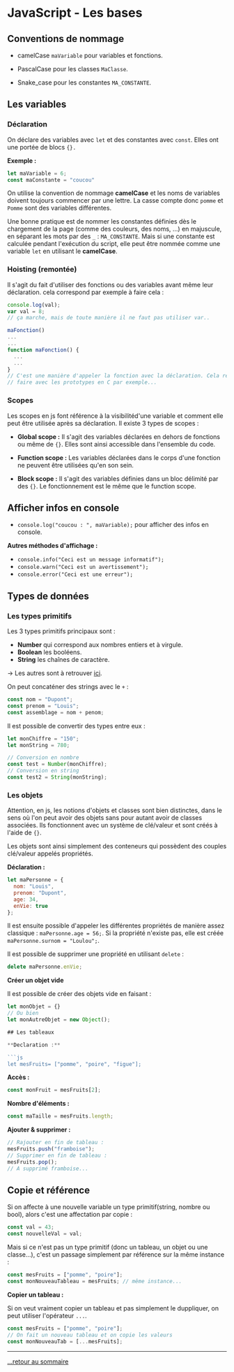 # JavaScript - Les bases

## Conventions de nommage

* camelCase `maVariable` pour variables et fonctions.
  
* PascalCase pour les classes `MaClasse`.
  
* Snake_case pour les constantes `MA_CONSTANTE`.

## Les variables

### Déclaration

On déclare des variables avec `let` et des constantes avec `const`. Elles ont une portée de blocs `{}.`

**Exemple :**

```js
let maVariable = 6;
const maConstante = "coucou"
```

On utilise la convention de nommage **camelCase** et les noms de variables doivent toujours commencer par une lettre. La casse compte donc `pomme` et `Pomme` sont des variables différentes.

Une bonne pratique est de nommer les constantes définies dès le chargement de la page (comme des couleurs, des noms, ...) en majuscule, en séparant les mots par des `_` : `MA_CONSTANTE`.
Mais si une constante est calculée pendant l'exécution du script, elle peut être nommée comme une variable `let` en utilisant le **camelCase**.

### Hoisting (remontée)

Il s'agit du fait d'utiliser des fonctions ou des variables avant même leur déclaration. cela correspond par exemple à faire cela :

```js
console.log(val);
var val = 8;
// ça marche, mais de toute manière il ne faut pas utiliser var..

maFonction()
...
...
function maFonction() {
  ...
  ...
}
// C'est une manière d'appeler la fonction avec la déclaration. Cela ressemble à ce que l'on peut 
// faire avec les prototypes en C par exemple...
```

### Scopes

Les scopes en js font référence à la visibilitéd'une variable et comment elle peut être utilisée après sa déclaration.
Il existe 3 types de scopes :

* **Global scope :** Il s'agit des variables déclarées en dehors de fonctions ou même de `{}`. Elles sont ainsi accessible dans l'ensemble du code.

* **Function scope :** Les variables déclarées dans le corps d'une fonction ne peuvent être utilisées qu'en son sein.

* **Block scope :** Il s'agit des variables définies dans un bloc délimité par des `{}`. Le fonctionnement est le même que le function scope.


## Afficher infos en console

* `console.log("coucou : ", maVariable);` pour afficher des infos en console.

**Autres méthodes d'affichage :**

* `console.info("Ceci est un message informatif");`
* `console.warn("Ceci est un avertissement");`
* `console.error("Ceci est une erreur");`

## Types de données

### Les types primitifs

Les 3 types primitifs principaux sont :

* **Number** qui correspond aux nombres entiers et à virgule.
* **Boolean** les booléens.
* **String** les chaînes de caractère.
  
-> Les autres sont à retrouver [ici](https://developer.mozilla.org/en-US/docs/Glossary/Primitive).

On peut concaténer des strings avec le `+` :

```js
const nom = "Dupont";
const prenom = "Louis";
const assemblage = nom + penom;
```

Il est possible de convertir des types entre eux :

```js
let monChiffre = "150";
let monString = 780;

// Conversion en nombre
const test = Number(monChiffre);
// Conversion en string
const test2 = String(monString);
```

### Les objets

Attention, en js, les notions d'objets et classes sont bien distinctes, dans le sens où l'on peut avoir des objets sans pour autant avoir de classes associées.
Ils fonctionnent avec un système de clé/valeur et sont créés à l'aide de `{}`.

Les objets sont ainsi simplement des conteneurs qui possèdent des couples clé/valeur appelés propriétés.

**Déclaration :**

```js
let maPersonne = {
  nom: "Louis",
  prenom: "Dupont",
  age: 34,
  enVie: true
};
```

Il est ensuite possible d'appeler les différentes propriétés de manière assez classique : `maPersonne.age = 56;`.
Si la propriété n'existe pas, elle est créée `maPersonne.surnom = "Loulou";`.

Il est possible de supprimer une propriété en utilisant `delete` :

```js
delete maPersonne.enVie;
```

**Créer un objet vide**

Il est possible de créer des objets vide en faisant :

```js
let monObjet = {}
// Ou bien
let monAutreObjet = new Object();

## Les tableaux

**Declaration :**

```js
let mesFruits= ["pomme", "poire", "figue"];
```

**Accès :**

```js
const monFruit = mesFruits[2];
```

**Nombre d'éléments :**

```js
const maTaille = mesFruits.length;
```

**Ajouter & supprimer :**

```js
// Rajouter en fin de tableau :
mesFruits.push("framboise");
// Supprimer en fin de tableau :
mesFruits.pop();
// A supprimé framboise...
```

## Copie et référence

Si on affecte à une nouvelle variable un type primitif(string, nombre ou bool), alors c'est une affectation par copie :

```js
const val = 43;
const nouvelleVal = val;
```

Mais si ce n'est pas un type primitif (donc un tableau, un objet ou une classe...), c'est un passage simplement par référence sur la même instance :

```js
const mesFruits = ["pomme", "poire"];
const monNouveauTableau = mesFruits; // même instance...
```

**Copier un tableau :**

Si on veut vraiment copier un tableau et pas simplement le duppliquer, on peut utiliser l'opérateur `...`.

```js
const mesFruits = ["pomme", "poire"];
// On fait un nouveau tableau et on copie les valeurs 
const monNouveauTab = [...mesFruits];
```

---
[...retour au sommaire](../sommaire.md)